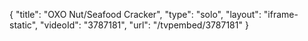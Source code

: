 {
    "title": "OXO Nut\/Seafood Cracker",
    "type": "solo",
    "layout": "iframe-static",
    "videoId": "3787181",
    "url": "\/tvpembed\/3787181"
}